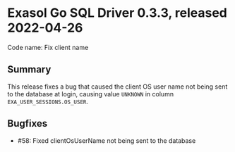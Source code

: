 # Exasol Go SQL Driver 0.3.3, released 2022-04-26

Code name: Fix client name

## Summary

This release fixes a bug that caused the client OS user name not being sent to the database at login, causing value `UNKNOWN` in column `EXA_USER_SESSIONS.OS_USER`.

## Bugfixes

* #58: Fixed clientOsUserName not being sent to the database
